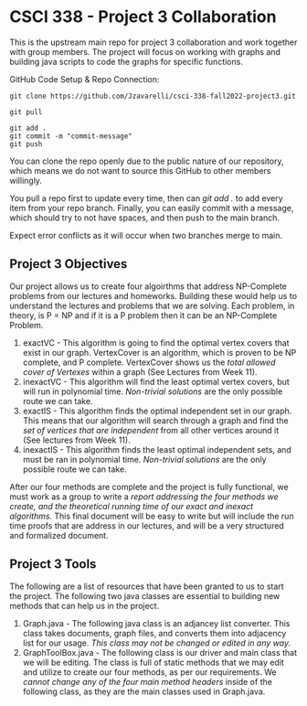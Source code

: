 # CSCI 338 - Project 3 Collaboration

This is the upstream main repo for project 3 collaboration and work together with group members.
The project will focus on working with graphs and building java scripts to code the graphs for specific functions.

GitHub Code Setup & Repo Connection:
```
git clone https://github.com/Jzavarelli/csci-338-fall2022-project3.git

git pull

git add . 
git commit -m "commit-message"
git push

```

You can clone the repo openly due to the public nature of our repository, which means we do not want to source this GitHub to other members willingly.

You pull a repo first to update every time, then can *git add .* to add every item from your repo branch. Finally, you can easily commit with a message, which should try to not have spaces, and then push to the main branch.

Expect error conflicts as it will occur when two branches merge to main.

## Project 3 Objectives

Our project allows us to create four algoirthms that address NP-Complete problems from our lectures and homeworks. Building these would help us to understand the lectures and problems that we are solving. Each problem, in theory, is P = NP and if it is a P problem then it can be an NP-Complete Problem.

1. exactVC - This algorithm is going to find the optimal vertex covers that exist in our graph. VertexCover is an algorithm, which is proven to be NP complete, and P complete. VertexCover shows us the *total allowed cover of Vertexes* within a graph (See Lectures from Week 11).
2. inexactVC - This algorithm will find the least optimal vertex covers, but will run in polynomial time. *Non-trivial solutions* are the only possible route we can take.
3. exactIS - This algorithm finds the optimal independent set in our graph. This means that our algorithm will search through a graph and find the *set of vertices that are independent* from all other vertices around it (See lectures from Week 11).
4. inexactIS - This algorithm finds the least optimal independent sets, and must be ran in polynomial time. *Non-trivial solutions* are the only possible route we can take.

After our four methods are complete and the project is fully functional, we must work as a group to write a *report addressing the four methods we create, and the theoretical running time of our exact and inexact algorithms.* This final document will be easy to write but will include the run time proofs that are address in our lectures, and will be a very structured and formalized document.

## Project 3 Tools

The following are a list of resources that have been granted to us to start the project. The following two java classes are essential to building new methods that can help us in the project.

1. Graph.java - The following java class is an adjancey list converter. This class takes documents, graph files, and converts them into adjacency list for our usage. *This class may not be changed or edited in any way.*
2. GraphToolBox.java - The following class is our driver and main class that we will be editing. The class is full of static methods that we may edit and utilize to create our four methods, as per our requirements. We *cannot change any of the four main method headers* inside of the following class, as they are the main classes used in Graph.java.